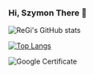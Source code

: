 ### Hi, Szymon There 👋

<!--START_SECTION:activity-->


![ReGi's GitHub stats](https://github-readme-stats.vercel.app/api?username=regi669&show_icons=true&theme=dracula)

[![Top Langs](https://github-readme-stats.vercel.app/api/top-langs/?username=regi669&theme=dracula)](https://github.com/anuraghazra/github-readme-stats)

![Google Certificate](https://api.accredible.com/v1/frontend/credential_website_embed_image/certificate/45373587)


